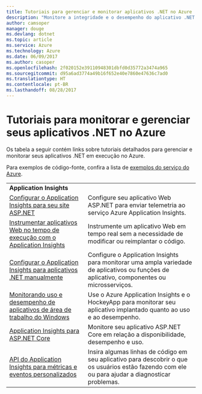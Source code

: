 ```yaml
---
title: Tutoriais para gerenciar e monitorar aplicativos .NET no Azure
description: "Monitore a integridade e o desempenho do aplicativo .NET em execução no Azure e instrumente a telemetria para salvar informações sobre como as pessoas usam o seu aplicativo."
author: camsoper
manager: douge
ms.devlang: dotnet
ms.topic: article
ms.service: Azure
ms.technology: Azure
ms.date: 06/09/2017
ms.author: casoper
ms.openlocfilehash: 2f020152e39110948301dbfd0d35772a3474a965
ms.sourcegitcommit: d95a6ad3774a49b16f652e40e7860e47636c7ad0
ms.translationtype: HT
ms.contentlocale: pt-BR
ms.lasthandoff: 08/28/2017
---
```

# <a name="tutorials-for-monitoring-and-managing-your-net-apps-in-azure"></a>Tutoriais para monitorar e gerenciar seus aplicativos .NET no Azure

Os tabela a seguir contém links sobre tutoriais detalhados para gerenciar e monitorar seus aplicativos .NET em execução no Azure. 

Para exemplos de código-fonte, confira a lista de [exemplos do serviço do Azure](https://azure.microsoft.com/resources/samples/?platform=dotnet).

| | |
|---|---|
| **Application Insights** ||
| [Configurar o Application Insights para seu site ASP.NET][1] | Configure seu aplicativo Web ASP.NET para enviar telemetria ao serviço Azure Application Insights. | 
| [Instrumentar aplicativos Web no tempo de execução com o Application Insights][2] | Instrumente um aplicativo Web em tempo real sem a necessidade de modificar ou reimplantar o código. | 
| [Configurar o Application Insights para aplicativos .NET manualmente][3] | Configure o Application Insights para monitorar uma ampla variedade de aplicativos ou funções de aplicativo, componentes ou microsserviços. | 
| [Monitorando uso e desempenho de aplicativos de área de trabalho do Windows][4] | Use o Azure Application Insights e o HockeyApp para monitorar seu aplicativo implantado quanto ao uso e ao desempenho. | 
| [Application Insights para ASP.NET Core][5] | Monitore seu aplicativo ASP.NET Core em relação a disponibilidade, desempenho e uso. | 
| [API do Application Insights para métricas e eventos personalizados][6] | Insira algumas linhas de código em seu aplicativo para descobrir o que os usuários estão fazendo com ele ou para ajudar a diagnosticar problemas. | 


[1]: /azure/application-insights/app-insights-asp-net
[2]: /azure/application-insights/app-insights-monitor-performance-live-website-now
[3]: /azure/application-insights/app-insights-windows-services
[4]: /azure/application-insights/app-insights-windows-desktop
[5]: /azure/application-insights/app-insights-asp-net-core
[6]: /azure/application-insights/app-insights-api-custom-events-metrics
